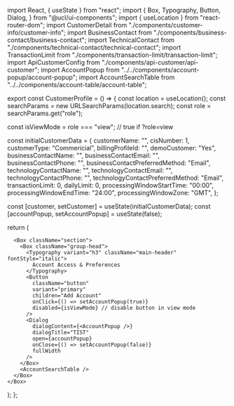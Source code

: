 import React, { useState } from "react";
import {
  Box,
  Typography,
  Button,
  Dialog,
} from "@ucl/ui-components";
import { useLocation } from "react-router-dom";
import CustomerDetail from "./components/customer-info/customer-info";
import BusinessContact from "./components/business-contact/business-contact";
import TechnicalContact from "./components/technical-contact/technical-contact";
import TransactionLimit from "./components/transaction-limit/transaction-limit";
import ApiCustomerConfig from "./components/api-customer/api-customer";
import AccountPopup from "../../components/account-popup/account-popup";
import AccountSearchTable from "../../components/account-table/account-table";

export const CustomerProfile = () => {
  const location = useLocation();
  const searchParams = new URLSearchParams(location.search);
  const role = searchParams.get("role");

  const isViewMode = role === "view"; // true if ?role=view

  const initialCustomerData = {
    customerName: "",
    cisNumber: 1,
    customerType: "Commericial",
    billingProfileId: "",
    demoCustomer: "Yes",
    businessContactName: "",
    businessContactEmail: "",
    businessContactPhone: "",
    businessContactPreferredMethod: "Email",
    technologyContactName: "",
    technologyContactEmail: "",
    technologyContactPhone: "",
    technologyContactPreferredMethod: "Email",
    transactionLimit: 0,
    dailyLimit: 0,
    processingWindowStartTime: "00:00",
    processingWindowEndTime: "24:00",
    processingWindowZone: "GMT",
  };

  const [customer, setCustomer] = useState(initialCustomerData);
  const [accountPopup, setAccountPopup] = useState(false);

  return (
    <Box className="main-profile">
      <CustomerDetail customer={customer} setCustomer={setCustomer} disabled={isViewMode} />
      <BusinessContact customer={customer} setCustomer={setCustomer} disabled={isViewMode} />
      <TechnicalContact customer={customer} setCustomer={setCustomer} disabled={isViewMode} />
      <TransactionLimit customer={customer} setCustomer={setCustomer} disabled={isViewMode} />
      <ApiCustomerConfig customer={customer} setCustomer={setCustomer} disabled={isViewMode} />

      <Box className="section">
        <Box className="group-head">
          <Typography variant="h3" className="main-header" fontStyle="italic">
            Account Access & Preferences
          </Typography>
          <Button
            className="button"
            variant="primary"
            children="Add Account"
            onClick={() => setAccountPopup(true)}
            disabled={isViewMode} // disable button in view mode
          />
          <Dialog
            dialogContent={<AccountPopup />}
            dialogTitle="TIST"
            open={accountPopup}
            onClose={() => setAccountPopup(false)}
            fullWidth
          />
        </Box>
        <AccountSearchTable />
      </Box>
    </Box>
  );
};
